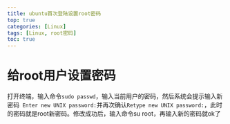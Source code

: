 ```yaml
---
title: ubuntu首次登陆设置root密码
top: true
categories: [Linux]
tags: [Linux, root密码]
toc: true
---
```

# 给root用户设置密码

打开终端，输入命令`sudo passwd`，输入当前用户的密码，然后系统会提示输入新密码` Enter new UNIX password:`并再次确认`Retype new UNIX password:`，此时的密码就是root新密码。修改成功后，输入命令su root，再输入新的密码就ok了